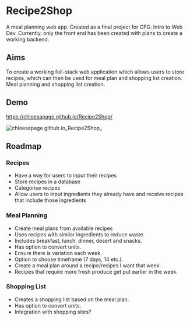 # Recipe2Shop
A meal planning web app. Created as a final project for CFG: Intro to Web Dev. Currently, only the front end has been created with plans to create a working backend.

## Aims

To create a working full-stack web application which allows users to store recipes, which can then be used for meal plan and shopping list creation. 
Meal planning and shopping list creation. 

## Demo

https://chloesapage.github.io/Recipe2Shop/

![chloesapage github io_Recipe2Shop_](https://github.com/ChloeSAPage/Recipe2Shop/assets/135153095/42ab8db4-aa80-4bd8-ae52-f48891086c90)

## Roadmap 

### Recipes
- Have a way for users to input their recipes
- Store recipes in a database
- Categorise recipes
- Allow users to input ingredients they already have and receive recipes that include those ingredients

### Meal Planning
- Create meal plans from available recipes
- Uses recipes with similar ingredients to reduce waste.
- Includes breakfast, lunch, dinner, desert and snacks.
- Has option to convert units.
- Ensure there is variation each week.
- Option to choose timeframe (7 days, 14 etc.).
- Create a meal plan around a recipe/recipes I want that week.
- Recipes that require more fresh produce get put earlier in the week.

### Shopping List

- Creates a shopping list based on the meal plan.
- Has option to convert units.
- Integration with shopping sites?

